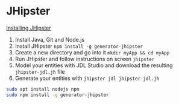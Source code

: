 # JHipster


[Installing JHipster](https://www.jhipster.tech/installation/)

1. Install Java, Git and Node.js
2. Install JHipster `npm install -g generator-jhipster`
3. Create a new directory and go into it `mkdir myApp && cd myApp`
4. Run JHipster and follow instructions on screen `jhipster`
5. Model your entities with JDL Studio and download the resulting `jhipster-jdl.jh` file
6. Generate your entities with `jhipster jdl jhipster-jdl.jh`



```sh
sudo apt install nodejs npm
sudo npm install -g generator-jhipster
```